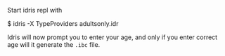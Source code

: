 Start idris repl with

$ idris -X TypeProviders adultsonly.idr

Idris will now prompt you to enter your age, and only if you enter correct age will it generate the `.ibc` file.

